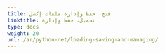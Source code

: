 ```yaml
---
title: فتح، حفظ وإدارة ملفات إكسل
linktitle: تحميل، حفظ وإدارة
type: docs
weight: 20
url: /ar/python-net/loading-saving-and-managing/
---
```

